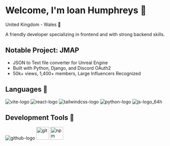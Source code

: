 # Welcome, I'm Ioan Humphreys 👋
United Kingdom - Wales 📌

A friendly developer specializing in frontend and with strong backend skills.

## Notable Project: JMAP

- JSON to Text file converter for Unreal Engine
- Built with Python, Django, and Discord OAuth2
- 50k+ views, 1,400+ members, Large Influencers Recognized

## Languages 🚧
![vite-logo](https://github.com/user-attachments/assets/cb9ef3ca-c2d7-45d1-976c-f045436b4e0f)
![react-logo](https://github.com/user-attachments/assets/d26fb075-af79-47b8-bf24-031f5d4a1f3f)
![tailwindcss-logo](https://github.com/user-attachments/assets/4dbcf251-269e-4b88-8b27-4d4e7bff6943)
![python-logo](https://github.com/user-attachments/assets/7acdb88e-88b1-4a0e-bc35-a84eae08bd37)
![js-logo_64h](https://github.com/user-attachments/assets/44c2a2bf-9185-44c8-b209-3492c9cdf89e)

## Development Tools 🔨
![github-logo](https://github.com/user-attachments/assets/53f3314e-1095-4187-ac35-b6a98350403f)
<img alt="git" height="40" src="https://cdn.jsdelivr.net/npm/@intergrav/devins-badges@3/assets/compact-minimal/available/git_vector.svg">
<img alt="npm" height="40" src="https://cdn.jsdelivr.net/npm/@intergrav/devins-badges@3/assets/compact-minimal/available/npm_vector.svg">
